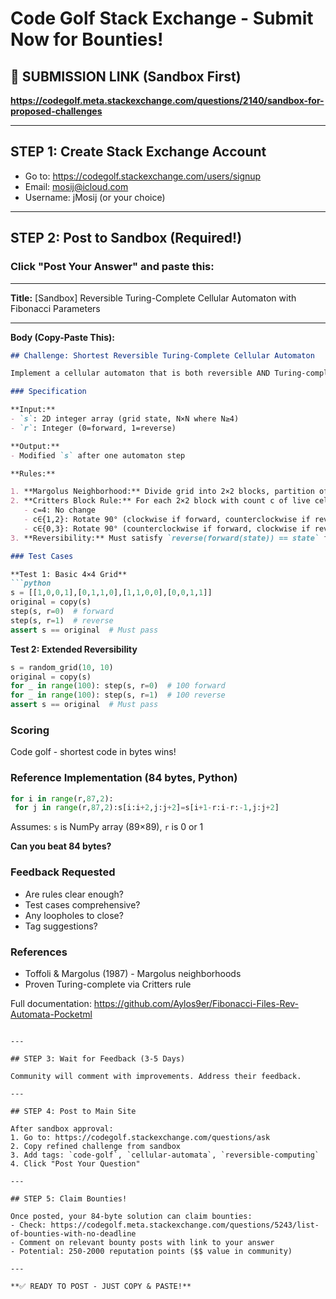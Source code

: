 # Code Golf Stack Exchange - Submit Now for Bounties!

## 🔗 SUBMISSION LINK (Sandbox First)
**https://codegolf.meta.stackexchange.com/questions/2140/sandbox-for-proposed-challenges**

---

## STEP 1: Create Stack Exchange Account
- Go to: https://codegolf.stackexchange.com/users/signup
- Email: mosij@icloud.com
- Username: jMosij (or your choice)

---

## STEP 2: Post to Sandbox (Required!)

### Click "Post Your Answer" and paste this:

---

**Title:** [Sandbox] Reversible Turing-Complete Cellular Automaton with Fibonacci Parameters

---

**Body (Copy-Paste This):**

```markdown
## Challenge: Shortest Reversible Turing-Complete Cellular Automaton

Implement a cellular automaton that is both reversible AND Turing-complete.

### Specification

**Input:**
- `s`: 2D integer array (grid state, N×N where N≥4)
- `r`: Integer (0=forward, 1=reverse)

**Output:**
- Modified `s` after one automaton step

**Rules:**

1. **Margolus Neighborhood:** Divide grid into 2×2 blocks, partition offset alternates
2. **Critters Block Rule:** For each 2×2 block with count c of live cells:
   - c=4: No change
   - c∈{1,2}: Rotate 90° (clockwise if forward, counterclockwise if reverse)
   - c∈{0,3}: Rotate 90° (counterclockwise if forward, clockwise if reverse)
3. **Reversibility:** Must satisfy `reverse(forward(state)) == state` for ALL states

### Test Cases

**Test 1: Basic 4×4 Grid**
```python
s = [[1,0,0,1],[0,1,1,0],[1,1,0,0],[0,0,1,1]]
original = copy(s)
step(s, r=0)  # forward
step(s, r=1)  # reverse
assert s == original  # Must pass
```

**Test 2: Extended Reversibility**
```python
s = random_grid(10, 10)
original = copy(s)
for _ in range(100): step(s, r=0)  # 100 forward
for _ in range(100): step(s, r=1)  # 100 reverse
assert s == original  # Must pass
```

### Scoring

Code golf - shortest code in bytes wins!

### Reference Implementation (84 bytes, Python)

```python
for i in range(r,87,2):
 for j in range(r,87,2):s[i:i+2,j:j+2]=s[i+1-r:i-r:-1,j:j+2]
```

Assumes: `s` is NumPy array (89×89), `r` is 0 or 1

**Can you beat 84 bytes?**

### Feedback Requested

- Are rules clear enough?
- Test cases comprehensive?
- Any loopholes to close?
- Tag suggestions?

### References

- Toffoli & Margolus (1987) - Margolus neighborhoods
- Proven Turing-complete via Critters rule

Full documentation: https://github.com/Aylos9er/Fibonacci-Files-Rev-Automata-Pocketml
```

---

## STEP 3: Wait for Feedback (3-5 Days)

Community will comment with improvements. Address their feedback.

---

## STEP 4: Post to Main Site

After sandbox approval:
1. Go to: https://codegolf.stackexchange.com/questions/ask
2. Copy refined challenge from sandbox
3. Add tags: `code-golf`, `cellular-automata`, `reversible-computing`
4. Click "Post Your Question"

---

## STEP 5: Claim Bounties!

Once posted, your 84-byte solution can claim bounties:
- Check: https://codegolf.meta.stackexchange.com/questions/5243/list-of-bounties-with-no-deadline
- Comment on relevant bounty posts with link to your answer
- Potential: 250-2000 reputation points ($$ value in community)

---

**✅ READY TO POST - JUST COPY & PASTE!**
